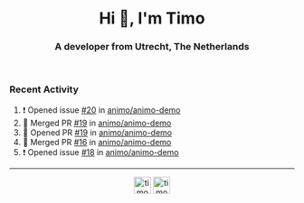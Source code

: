 <h1 align="center">Hi 👋, I'm Timo</h1>
<h3 align="center">A developer from Utrecht, The Netherlands</h3>
<br/>
<!-- https://github.com/rahuldkjain/github-profile-readme-generator --!>

<!--  <p align="left"><img src="https://github-readme-stats.vercel.app/api?username=timoglastra&show_icons=true&count_private=true&" alt="timoglastra" /></p> --!>

<!--
Github language stats
<p align="left"><img src="https://github-readme-stats.vercel.app/api/top-langs/?username=timoglastra&layout=compact" alt="timoglastra" /><p>
-->

<!-- Codestats language stats -->
<!-- <p align="left"><img src="https://codestats-readme.vercel.app/api/top-langs/?username=timoglastra&layout=compact&language_count=12" alt="timoglastra" /><p>    --!>
  
<h3>Recent Activity</h3>

<!--START_SECTION:activity-->
1. ❗️ Opened issue [#20](https://github.com/animo/animo-demo/issues/20) in [animo/animo-demo](https://github.com/animo/animo-demo)
2. 🎉 Merged PR [#19](https://github.com/animo/animo-demo/pull/19) in [animo/animo-demo](https://github.com/animo/animo-demo)
3. 💪 Opened PR [#19](https://github.com/animo/animo-demo/pull/19) in [animo/animo-demo](https://github.com/animo/animo-demo)
4. 🎉 Merged PR [#16](https://github.com/animo/animo-demo/pull/16) in [animo/animo-demo](https://github.com/animo/animo-demo)
5. ❗️ Opened issue [#18](https://github.com/animo/animo-demo/issues/18) in [animo/animo-demo](https://github.com/animo/animo-demo)
<!--END_SECTION:activity-->

---

<p align="center">
<a href="https://twitter.com/timoglastra" target="blank"><img align="center" src="https://cdn.jsdelivr.net/npm/simple-icons@3.0.1/icons/twitter.svg" alt="timoglastra" height="30" width="30" /></a>
<a href="https://linkedin.com/in/timoglastra" target="blank"><img align="center" src="https://cdn.jsdelivr.net/npm/simple-icons@3.0.1/icons/linkedin.svg" alt="timoglastra" height="30" width="30" /></a>
</p>



